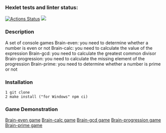 ### Hexlet tests and linter status:
[![Actions Status](https://github.com/vvichgirl/frontend-project-44/actions/workflows/hexlet-check.yml/badge.svg)](https://github.com/vvichgirl/frontend-project-44/actions)
<a href="https://codeclimate.com/github/vvichgirl/frontend-project-44/maintainability"><img src="https://api.codeclimate.com/v1/badges/3ffb6d829dc48905166a/maintainability" /></a>

### Description
A set of console games
Brain-even: you need to determine whether a number is even or not
Brain-calc: you need to calculate the value of the expression
Brain-gcd: you need to calculate the greatest common divisor
Brain-progression: you need to calculate the missing element of the progression
Brain-prime: you need to determine whether a number is prime or not

### Installation
```
1 git clone
2 make install ("for Windows" npm ci)
```

### Game Demonstration
<a href="https://asciinema.org/a/DBZyLBqu9NvGQdQlpjh9Kf7Zz">Brain-even game</a>
<a href="https://asciinema.org/a/HSKrcCfN3OImz33Tf7aH0atUa">Brain-calc game</a>
<a href="https://asciinema.org/a/IuzWcM4Xxu37nWQmcfVtX5G30">Brain-gcd game</a>
<a href="https://asciinema.org/a/4l48odYOeiaapRgbMwMU8DauC">Brain-progression game</a>
<a href="https://asciinema.org/a/zuCujIqKcuLr4Tpcyx1qDSeaG">Brain-prime game</a>